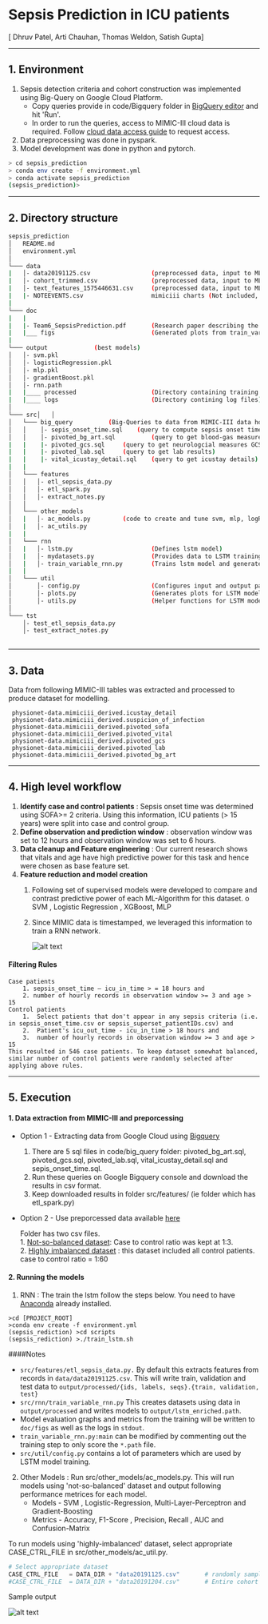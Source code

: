 # Sepsis Prediction in ICU patients
[ Dhruv Patel, Arti Chauhan, Thomas Weldon, Satish Gupta]

-------------------------------------------------------------
## 1. Environment

1. Sepsis detection criteria and cohort construction was implemented using Big-Query on Google Cloud Platform.
	- Copy queries provide in code/Bigquery folder in [BigQuery editor](https://console.cloud.google.com/bigquery) and hit 'Run'.
	- In order to run the queries, access to MIMIC-III cloud data is required. Follow [cloud data access guide](https://mimic.physionet.org/tutorials/intro-to-mimic-iii-bq/) to request access.
2. Data preprocessing was done in pyspark.
3. Model development was done in python and pytorch.
	
```bash
> cd sepsis_prediction
> conda env create -f environment.yml
> conda activate sepsis_prediction
(sepsis_prediction)>

```


-------------------------------------------------------------
## 2. Directory structure

```bash
sepsis_prediction
│   README.md
│   environment.yml   
│
└─── data
|   │- data20191125.csv      		    (preprocessed data, input to ML models)
|   │- cohort_trimmed.csv      		    (preprocessed data, input to ML models)
|   │- text_features_1575446631.csv     (preprocessed data, input to ML models)
|   |- NOTEEVENTS.csv                   mimiciii charts (Not included, obtain from physionet)
|
└─── doc
|   |
|   |- Team6_SepsisPrediction.pdf       (Research paper describing the methods and results)
|   |___ figs                           (Generated plots from train_variable_rnn.py)
|       
└─── output				(best models)
│   │- svm.pkl
│   │- logisticRegression.pkl
│   │- mlp.pkl
│   │- gradientBoost.pkl
│   │- rnn.path
|   |____ processed                     (Directory containing training data for LSTM)
|   |____ logs                          (Directory contining log files)
│
└─── src│   │
│   └─── big_query			(Big-Queries to data from MIMIC-III data hosted on Google Cloud)
│   │    │- sepis_onset_time.sql	(query to compute sepsis onset time)
│   │    │- pivoted_bg_art.sql          (query to get blood-gas measures)
|   |    |- pivoted_gcs.sql		(query to get neurologcial measures GCS)
|   |    |- pivoted_lab.sql		(query to get lab results)
|   |    |- vital_icustay_detail.sql	(query to get icustay details)
|   |
│   └─── features
│   │   │- etl_sepsis_data.py
│   │   │- etl_spark.py
│   │   │- extract_notes.py
│   │
│   └─── other_models
│   |   │- ac_models.py			(code to create and tune svm, mlp, logReg and gradientBoost model)
│   |   │- ac_utils.py
|   |
│   └─── rnn
│   |   │- lstm.py                      (Defines lstm model)
│   |   │- mydatasets.py                (Provides data to LSTM training algorithm)
│   |   │- train_variable_rnn.py        (Trains lstm model and generates plots)
|   |
│   └─── util
│       │- config.py                    (Configures input and output paths)
│       │- plots.py                     (Generates plots for LSTM model)
│       │- utils.py                     (Helper functions for LSTM model)
│
└─── tst
    │- test_etl_sepsis_data.py
    │- test_extract_notes.py
   
```

-------------------------------------------------------------
## 3. Data

Data from following MIMIC-III tables was extracted and processed to produce dataset for modelling.

```
 physionet-data.mimiciii_derived.icustay_detail
 physionet-data.mimiciii_derived.suspicion_of_infection
 physionet-data.mimiciii_derived.pivoted_sofa
 physionet-data.mimiciii_derived.pivoted_vital
 physionet-data.mimiciii_derived.pivoted_gcs
 physionet-data.mimiciii_derived.pivoted_lab
 physionet-data.mimiciii_derived.pivoted_bg_art
```


-------------------------------------------------------------
## 4. High level workflow

1.	**Identify case and control patients** : Sepsis onset time was determined using SOFA>= 2 criteria. Using this information, ICU patients (> 15 years)  were split into case and control group. 
2.	**Define observation and prediction window** : observation window was set to 12 hours and observation window was set to 6 hours. 
3.	**Data cleanup and Feature engineering** :  Our current research shows that vitals and age have high predictive power for this task and hence were  chosen as base feature set.
4.	**Feature reduction and model creation**
    1.	Following set of  supervised models were developed to compare and contrast predictive power of each ML-Algorithm for this dataset.
                o	SVM , Logistic Regression , XGBoost, MLP
    2.	Since MIMIC data is timestamped, we leveraged this information to train a RNN network.


          ![alt text](https://github.gatech.edu/tweldon7/sepsis_prediction/blob/master/doc/workflow.png)
 
 
#### Filtering Rules
    Case patients
        1. sepsis_onset_time – icu_in_time > = 18 hours and
        2. number of hourly records in observation window >= 3 and age > 15
    Control patients
        1.	Select patients that don't appear in any sepsis criteria (i.e. in sepsis_onset_time.csv or sepsis_superset_patientIDs.csv) and 
        2.	Patient's icu_out_time - icu_in_time > 18 hours and 
        3.	number of hourly records in observation window >= 3 and age > 15
    This resulted in 546 case patients. To keep dataset somewhat balanced, similar number of control patients were randomly selected after applying above rules.

-------------------------------------------------------------
## 5. Execution

#### 1. Data extraction from MIMIC-III and preporcessing
- Option 1 - Extracting data from Google Cloud using [Bigquery](https://console.cloud.google.com/bigquery)
	1. There are 5 sql files in code/big_query folder: pivoted_bg_art.sql, pivoted_gcs.sql, pivoted_lab.sql, vital_icustay_detail.sql and sepis_onset_time.sql.
	2. Run these queries on Google Bigquery console and download the results in csv format.
	3. Keep downloaded results in folder src/features/ (ie folder which has etl_spark.py)

- Option 2 - Use preporcessed data available [here](https://drive.google.com/drive/folders/1xbWL-nkx0a3FlDDZSZRemZQ6DVwzO8ed?usp=sharing)

	Folder has two csv files.  
		1. [Not-so-balanced dataset](https://drive.google.com/file/d/11xNns0a--cKfLROO73wOf0cG9Vo9MrgB/view?usp=sharing):  Case to control ratio was kept at 1:3.  
		2. [Highly imbalanced dataset](https://drive.google.com/file/d/1rh0cBrz1kekpWlRctQru54hDitFQWHZE/view?usp=sharing) : this dataset included all control patients. case to control ratio = 1:60


#### 2. Running the models
1. RNN : The train the lstm follow the steps below. You need to have [Anaconda](https://www.anaconda.com) already installed. 
```
>cd [PROJECT_ROOT]
>conda env create -f environment.yml
(sepsis_rediction) >cd scripts
(sepsis_rediction) >./train_lstm.sh
```

####Notes
* `src/features/etl_sepsis_data.py.` By default this extracts features from records in `data/data20191125.csv`. This will 
write train, validation and test data to `output/processed/{ids, labels, seqs}.{train, validation, test}`
* `src/rnn/train_variable_rnn.py` This creates datasets using data in `output/processed` and writes models to
     `output/lstm_enriched.path`.
* Model evaluation graphs and metrics from the training will be written to `doc/figs` as well as the logs in `stdout`.
* `train_variable_rnn.py:main` can be modified by commenting out the training step to only score the `*.path` file.
* `src/util/config.py` contains a lot of parameters which are used by LSTM model training.


2. Other Models : Run src/other_models/ac_models.py. This will run models using 'not-so-balanced' dataset and output following performance metrices for each model.
	  - Models - SVM , Logistic-Regression, Multi-Layer-Perceptron and Gradient-Boosting
	  - Metrics - Accuracy, F1-Score , Precision, Recall , AUC and Confusion-Matrix
	  
To run models using 'highly-imbalanced' dataset, select appropriate CASE_CTRL_FILE in src/other_models/ac_util.py.

```python
# Select appropriate dataset
CASE_CTRL_FILE   = DATA_DIR + "data20191125.csv"       # randomly sampled control patients (1:3)
#CASE_CTRL_FILE  = DATA_DIR + "data20191204.csv"       # Entire cohort  (1:60)
```
Sample output

![alt text](https://github.gatech.edu/tweldon7/sepsis_prediction/blob/master/doc/sample_output.png)


